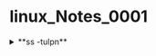 # linux_Notes_0001

<details>
  <summary>**ss -tulpn**</summary>

  **ss -tulpn** [Port Checking]
sudo tcpdump -i <interface> port <port_number>

The command "ss -tulpn" in Linux is used to display detailed information about network connections, listening ports, and processes associated with them. Here's a breakdown of each option in the command:

- `ss`: Socket Statistics command.
- `-t`: Display TCP sockets.
- `-u`: Display UDP sockets.
- `-l`: Display listening sockets.
- `-p`: Show process using socket.
- `-n`: Do not resolve service names (display port numbers).
  
So, when you run `ss -tulpn` in a Linux terminal, you will get a list of all TCP and UDP sockets, along with the corresponding processes and their Process IDs (PIDs) that are using those sockets. The information includes local and remote addresses, state, and the associated processes.

Here's an example output:

```
State      Recv-Q     Send-Q           Local Address:Port           Peer Address:Port           Process
LISTEN     0          128                    0.0.0.0:22                  0.0.0.0:*              users:(("sshd",pid=1234,fd=3))
LISTEN     0          5                      127.0.0.1:631                 0.0.0.0:*              users:(("cupsd",pid=5678,fd=6))
ESTAB      0          0                    192.168.1.2:54321           203.0.113.5:80       users:(("firefox",pid=9876,fd=42))
```

This example output shows three entries:

1. SSH server (sshd) listening on port 22.
2. CUPS (printing system) daemon (cupsd) listening on port 631.
3. An established connection from the local IP address 192.168.1.2 on port 54321 to the remote IP address 203.0.113.5 on port 80, associated with the Firefox process.

Keep in mind that the actual output may vary based on the running processes and network connections on your system.

<br>

**ss -tulpn** [Port Checking]
sudo tcpdump -i <interface> port <port_number>
[linux user with expaire date](https://dev.to/melvin2016/how-to-set-an-expiry-date-for-a-user-account-in-linux-18m2#:~:text=To%20set%20an%20expiry%20date%20for%20a%20specific%20user%2C%20you,the%20expiry%20date%20in%20Linux.)
</details>
